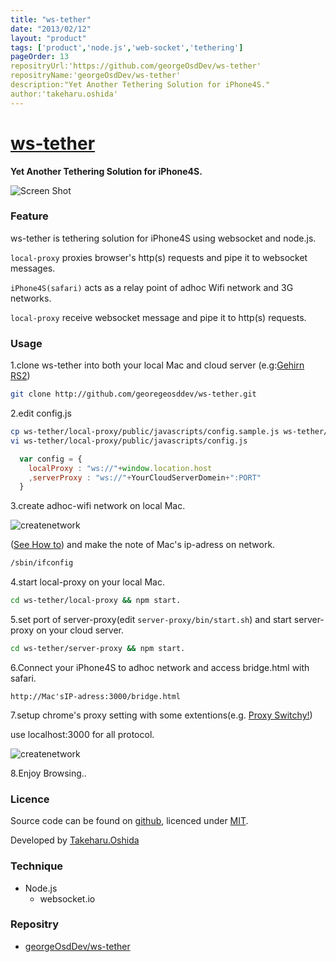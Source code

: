 ```yaml
---
title: "ws-tether"
date: "2013/02/12"
layout: "product"
tags: ['product','node.js','web-socket','tethering']
pageOrder: 13
repositryUrl:'https://github.com/georgeOsdDev/ws-tether'
repositryName:'georgeOsdDev/ws-tether'
description:"Yet Another Tethering Solution for iPhone4S."
author:'takeharu.oshida'
---
```


# [ws-tether](https://github.com/georgeOsdDev/ws-tether)

**Yet Another Tethering Solution for iPhone4S.**

![Screen Shot](https://cacoo.com/diagrams/6cY90ptfX16LsR1a-9BEE8.png)

### Feature
ws-tether is tethering solution for iPhone4S using websocket and node.js.

`local-proxy` proxies browser's http(s) requests and pipe it to websocket messages.

`iPhone4S(safari)` acts as a relay point of adhoc Wifi network and 3G networks.

`local-proxy` receive websocket message and pipe it to http(s) requests.

### Usage
1.clone ws-tether into both your local Mac and cloud server (e.g:[Gehirn RS2](https://cp.gehirn.jp/#!/login))

```bash
git clone http://github.com/georegeosddev/ws-tether.git
```

2.edit config.js
```bash
cp ws-tether/local-proxy/public/javascripts/config.sample.js ws-tether/local-proxy/public/javascripts/config.js
vi ws-tether/local-proxy/public/javascripts/config.js
```

```javascript
  var config = {
    localProxy : "ws://"+window.location.host
    ,serverProxy : "ws://"+YourCloudServerDomein+":PORT"
  }
```

3.create adhoc-wifi network on local Mac.

![createnetwork](https://raw.github.com/georgeOsdDev/ws-tether/master/asset/createnetwork.png)

([See How to](http://www.google.co.jp/search?q=mac+adhoc+network+&aq=f&oq=mac+adhoc+network+&sourceid=chrome&ie=UTF-8#hl=ja&tbo=d&sclient=psy-ab&q=how+to+create+adhoc+network+on+mac&oq=how+to+create+adhoc+network+on+mac&gs_l=serp.3..0i19j0i8i13i30i19l2j0i8i30i19.16.2202.1.2424.7.7.0.0.0.0.85.543.7.7.0...0.0...1c.1.2.serp.VwYYUVWZZT4&pbx=1&bav=on.2,or.r_gc.r_pw.r_qf.&fp=5e7c03991d80af1e&biw=1353&bih=651))
and make the note of Mac's ip-adress on network.
```bash
/sbin/ifconfig
```

4.start local-proxy on your local Mac.
```bash
cd ws-tether/local-proxy && npm start.
```

5.set port of server-proxy(edit `server-proxy/bin/start.sh`) and start server-proxy on your cloud server.
```bash
cd ws-tether/server-proxy && npm start.
```

6.Connect your iPhone4S to adhoc network and access bridge.html with safari.
```
http://Mac'sIP-adress:3000/bridge.html
```

7.setup chrome's proxy setting with some extentions(e.g. [Proxy Switchy!](http://switchy.samabox.com/))

use localhost:3000 for all protocol.

![createnetwork](https://raw.github.com/georgeOsdDev/ws-tether/master/asset/setupProxy.png)

8.Enjoy Browsing..

### Licence

Source code can be found on [github](https://github.com/georgeOsdDev/ws-tether), licenced under [MIT](http://opensource.org/licenses/mit-license.php).

Developed by [Takeharu.Oshida](http://about.me/takeharu.oshida)




### Technique
* Node.js
  * websocket.io

### Repositry
 * [georgeOsdDev/ws-tether](https://github.com/georgeOsdDev/ws-tether)
